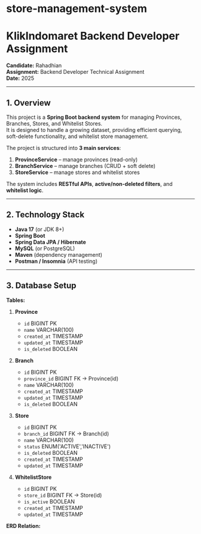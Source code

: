 # store-management-system
# KlikIndomaret Backend Developer Assignment

**Candidate:** Rahadhian  
**Assignment:** Backend Developer Technical Assignment  
**Date:** 2025  

---

## **1. Overview**

This project is a **Spring Boot backend system** for managing Provinces, Branches, Stores, and Whitelist Stores.  
It is designed to handle a growing dataset, providing efficient querying, soft-delete functionality, and whitelist store management.  

The project is structured into **3 main services**:

1. **ProvinceService** – manage provinces (read-only)
2. **BranchService** – manage branches (CRUD + soft delete)
3. **StoreService** – manage stores and whitelist stores

The system includes **RESTful APIs**, **active/non-deleted filters**, and **whitelist logic**.  

---

## **2. Technology Stack**

- **Java 17** (or JDK 8+)
- **Spring Boot**
- **Spring Data JPA / Hibernate**
- **MySQL** (or PostgreSQL)
- **Maven** (dependency management)
- **Postman / Insomnia** (API testing)

---

## **3. Database Setup**

**Tables:**

1. **Province**
   - `id` BIGINT PK
   - `name` VARCHAR(100)
   - `created_at` TIMESTAMP
   - `updated_at` TIMESTAMP
   - `is_deleted` BOOLEAN

2. **Branch**
   - `id` BIGINT PK
   - `province_id` BIGINT FK → Province(id)
   - `name` VARCHAR(100)
   - `created_at` TIMESTAMP
   - `updated_at` TIMESTAMP
   - `is_deleted` BOOLEAN

3. **Store**
   - `id` BIGINT PK
   - `branch_id` BIGINT FK → Branch(id)
   - `name` VARCHAR(100)
   - `status` ENUM('ACTIVE','INACTIVE')
   - `is_deleted` BOOLEAN
   - `created_at` TIMESTAMP
   - `updated_at` TIMESTAMP

4. **WhitelistStore**
   - `id` BIGINT PK
   - `store_id` BIGINT FK → Store(id)
   - `is_active` BOOLEAN
   - `created_at` TIMESTAMP
   - `updated_at` TIMESTAMP

**ERD Relation:**

